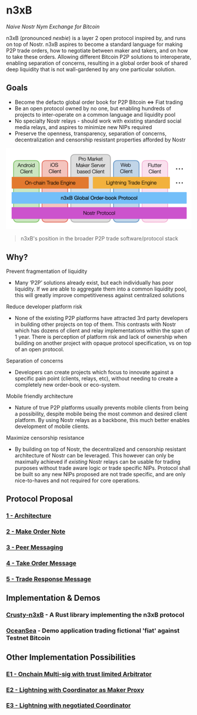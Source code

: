 # n3xB

_Naive Nostr Nym Exchange for Bitcoin_

n3xB (pronounced _nexbie_) is a layer 2 open protocol inspired by, and runs on top of Nostr. n3xB aspires to become a standard language for making P2P trade orders, how to negotiate between maker and takers, and on how to take these orders. Allowing different Bitcoin P2P solutions to interoperate, enabling separation of concerns, resulting in a global order book of shared deep liquidity that is not wall-gardened by any one particular solution.

## Goals

- Become the defacto global order book for P2P Bitcoin <=> Fiat trading
- Be an open protocol owned by no one, but enabling hundreds of projects to inter-operate on a common language and liquidity pool
- No specialty Nostr relays - should work with existing standard social media relays, and aspires to minimize new NIPs required
- Preserve the openness, transparency, separation of concerns, decentralization and censorship resistant properties afforded by Nostr

![n3xB's position in the broader P2P trade software/protocol stack](software-protocol-stack.png)

> n3xB's position in the broader P2P trade software/protocol stack

## Why?

Prevent fragmentation of liquidity

- Many ‘P2P’ solutions already exist, but each individually has poor liquidity. If we are able to aggregate them into a common liquidity pool, this will greatly improve competitiveness against centralized solutions

Reduce developer platform risk

- None of the existing P2P platforms have attracted 3rd party developers in building other projects on top of them. This contrasts with Nostr which has dozens of client and relay implementations within the span of 1 year. There is perception of platform risk and lack of ownership when building on another project with opaque protocol specification, vs on top of an open protocol.

Separation of concerns

- Developers can create projects which focus to innovate against a specific pain point (clients, relays, etc), without needing to create a completely new order-book or eco-system.

Mobile friendly architecture

- Nature of true P2P platforms usually prevents mobile clients from being a possibility, despite mobile being the most common and desired client platform. By using Nostr relays as a backbone, this much better enables development of mobile clients.

Maximize censorship resistance

- By building on top of Nostr, the decentralized and censorship resistant architecture of Nostr can be leveraged. This however can only be maximally achieved if _existing_ Nostr relays can be usable for trading purposes without trade aware logic or trade specific NIPs. Protocol shall be built so any new NIPs proposed are not trade specific, and are only nice-to-haves and not required for core operations.

## Protocol Proposal

### [**1 - Architecture**](/specs/architecture/architecture.md)

### [**2 - Make Order Note**](/specs/maker-note/maker-note.md)

### [**3 - Peer Messaging**](/specs/peer-messaging/peer-messaging.md)

### [**4 - Take Order Message**](/specs/taker-message/taker-message.md)

### [**5 - Trade Response Message**](/specs/trade-response/trade-response.md)

## Implementation & Demos

### [**Crusty-n3xB**](https://github.com/nobu-maeda/crusty-n3xb) - A Rust library implementing the n3xB protocol

### [**OceanSea**](https://n3xb.io/fatcrab.html) - Demo application trading fictional 'fiat' against Testnet Bitcoin

## Other Implementation Possibilities

### [**E1 - Onchain Multi-sig with trust limited Arbitrator**](/examples/on-chain/on-chain.md)

### [**E2 - Lightning with Coordinator as Maker Proxy**](/examples/lightning-proxy/lightning-proxy.md)

### [**E3 - Lightning with negotiated Coordinator**](/examples/lightning-negotiated/lightning-negotiated.md)
